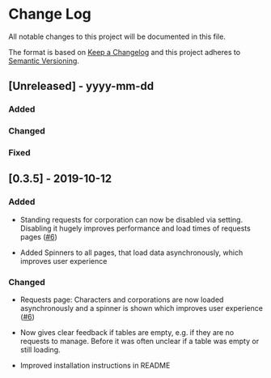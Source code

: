 # Change Log

All notable changes to this project will be documented in this file.

The format is based on [Keep a Changelog](http://keepachangelog.com/)
and this project adheres to [Semantic Versioning](http://semver.org/).

## [Unreleased] - yyyy-mm-dd

### Added

### Changed

### Fixed

## [0.3.5] - 2019-10-12

### Added

- Standing requests for corporation can now be disabled via setting. Disabling it hugely improves performance and load times of requests pages ([#6](https://gitlab.com/basraah/standingsrequests/issues/6))

- Added Spinners to all pages, that load data asynchronously, which improves user experience

### Changed

- Requests page: Characters and corporations are now loaded asynchronously and a spinner is shown which improves user experience ([#6](https://gitlab.com/basraah/standingsrequests/issues/6))

- Now gives clear feedback if tables are empty, e.g. if they are no requests to manage. Before it was often unclear if a table was empty or still loading.

- Improved installation instructions in README
